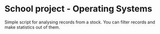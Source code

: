 # School project - Operating Systems

Simple script for analysing records from a stock. You can filter records and make statistics out of them.
